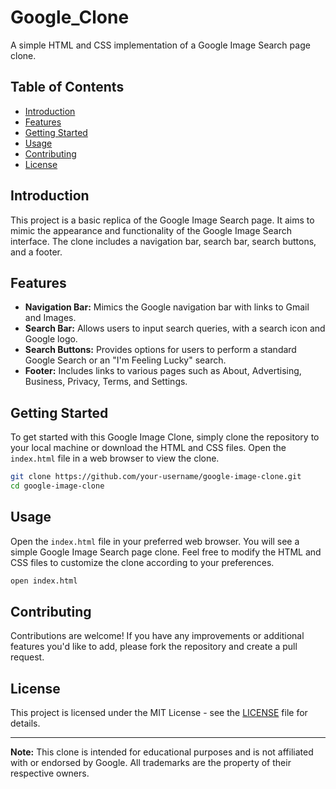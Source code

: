 # Google_Clone

A simple HTML and CSS implementation of a Google Image Search page clone.

## Table of Contents
- [Introduction](#introduction)
- [Features](#features)
- [Getting Started](#getting-started)
- [Usage](#usage)
- [Contributing](#contributing)
- [License](#license)

## Introduction
This project is a basic replica of the Google Image Search page. It aims to mimic the appearance and functionality of the Google Image Search interface. The clone includes a navigation bar, search bar, search buttons, and a footer.

## Features
- **Navigation Bar:** Mimics the Google navigation bar with links to Gmail and Images.
- **Search Bar:** Allows users to input search queries, with a search icon and Google logo.
- **Search Buttons:** Provides options for users to perform a standard Google Search or an "I'm Feeling Lucky" search.
- **Footer:** Includes links to various pages such as About, Advertising, Business, Privacy, Terms, and Settings.

## Getting Started
To get started with this Google Image Clone, simply clone the repository to your local machine or download the HTML and CSS files. Open the `index.html` file in a web browser to view the clone.

```bash
git clone https://github.com/your-username/google-image-clone.git
cd google-image-clone
```

## Usage
Open the `index.html` file in your preferred web browser. You will see a simple Google Image Search page clone. Feel free to modify the HTML and CSS files to customize the clone according to your preferences.

```bash
open index.html
```

## Contributing
Contributions are welcome! If you have any improvements or additional features you'd like to add, please fork the repository and create a pull request.

## License
This project is licensed under the MIT License - see the [LICENSE](LICENSE) file for details.

---

**Note:** This clone is intended for educational purposes and is not affiliated with or endorsed by Google. All trademarks are the property of their respective owners.
